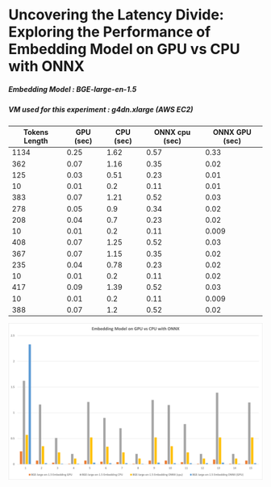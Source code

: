 # Uncovering the Latency Divide: Exploring the Performance of Embedding Model on GPU vs CPU with ONNX


##### Embedding Model : BGE-large-en-1.5
##### VM used for this experiment : g4dn.xlarge (AWS EC2)

| Tokens Length |  GPU (sec) | CPU (sec) | ONNX cpu (sec) | ONNX GPU (sec) |
| --- | --- | --- | --- | --- |
| 1134 | 0.25 | 1.62 | 0.57 | 0.33 |
| 362 | 0.07 | 1.16 | 0.35 | 0.02 |
| 125 | 0.03 | 0.51 | 0.23 | 0.01 |
| 10 | 0.01 | 0.2 | 0.11 | 0.01 |
| 383 | 0.07 | 1.21 | 0.52 | 0.03 |
| 278 | 0.05 | 0.9 | 0.34 | 0.02 |
| 208 | 0.04 | 0.7 | 0.23 | 0.02 |
| 10 | 0.01 | 0.2 | 0.11 | 0.009 |
| 408 | 0.07 | 1.25 | 0.52 | 0.03 |
| 367 | 0.07 | 1.15 | 0.35 | 0.02 |
| 235 | 0.04 | 0.78 | 0.23 | 0.02 |
| 10 | 0.01 | 0.2 | 0.11 | 0.02 |
| 417 | 0.09 | 1.39 | 0.52 | 0.03 |
| 10 | 0.01 | 0.2 | 0.11 | 0.009 |
| 388 | 0.07 | 1.2 | 0.52 | 0.02 |

![Embedding Experiment](/img/embedding_chart.png)
